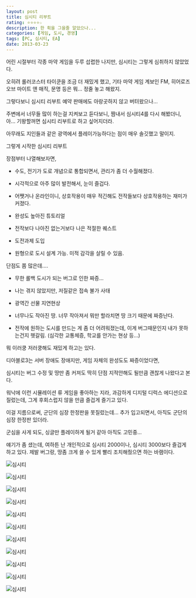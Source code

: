 ```yaml
---
layout: post
title: 심시티 리부트
rating: ⭐️⭐️⭐️⭐️☆
description: 한 획을 그을줄 알았으나...
categories: [게임, 도시, 경영]
tags: [PC, 심시티, EA]
date: 2013-03-23
---
```


어린 시절부터 각종 마약 게임을 두루 섭렵한 나지만, 심시티는 그렇게 심취하지 않았었다.

오히려 롤러코스터 타이쿤을 조금 더 재밌게 했고, 기타 마약 게임 계보인 FM, 히어로즈 오브 마이트 앤 매직, 문명 등은 뭐... 정줄 놓고 해왔지.

그렇다보니 심시티 리부트 예약 판매에도 아랑곳하지 않고 버텨왔으나...

주변에서 너무들 많이 하는걸 지켜보고 듣다보니, 짬내서 심시티4를 다시 해봤더니, 아... 기왕할꺼면 심시티 리부트로 하고 싶어지더라.

아무래도 지인들과 같은 광역에서 플레이가능하다는 점이 매우 솔깃했고 말이지.

그렇게 시작한 심시티 리부트

장점부터 나열해보자면,

- 수도, 전기가 도로 개념으로 통합되면서, 관리가 좀 더 수월해졌다.

- 시각적으로 아주 많이 발전해서, 눈이 즐겁다.

- 어쨋거나 온라인이니, 상호작용이 매우 적긴해도 전작들보다 상호작용하는 재미가 커졌다.

- 완성도 높아진 튜토리얼

- 전작보다 나아진 없는거보다 나은 적절한 퀘스트

- 도전과제 도입

- 원형으로 도시 설계 가능. 미적 감각을 살릴 수 있음.

단점도 쫌 많은데....

- 무한 롤백 도시가 되는 버그로 인한 짜증...

- 나는 겪지 않았지만, 저질같은 접속 불가 사태

- 광역간 선물 지연현상

- 너무나도 작아진 땅. 너무 작아져서 뭐만 할라치면 땅 크기 때문에 짜증난다.

- 전작에 원하는 도시를 만드는 게 좀 더 어려워졌는데, 이게 버그때문인지 내가 못하는건지 헷갈림. (심각한 교통체증, 학교를 안가는 현상 등...)

뭐 이러쿵 저러쿵해도 재밌게 하고는 있다.

디아블로3는 서버 장애도 장애지만, 게임 자체의 완성도도 짜증이었다면,

심시티는 버그 수정 및 땅만 좀 커져도 딱히 단점 지적안해도 될만큼 괜찮게 나왔다고 본다.

워낙에 이런 시뮬레이션 류 게임을 좋아하는 지라, 과감하게 디지털 디럭스 에디션으로 질렀는데, 그게 후회스럽지 않을 만큼 즐겁게 즐기고 있다.

이걸 지름으로써, 군단의 심장 한정판을 못질렀는데... 추가 입고되면서, 아직도 군단의 심장 한정판 있더라.

군심을 사게 되도, 싱글만 플레이하게 될거 같아 아직도 고민중...

얘기가 좀 샜는데, 여하튼 난 개인적으로 심시티 2000이나, 심시티 3000보다 즐겁게 하고 있다. 제발 버그랑, 땅좀 크게 쓸 수 있게 빨리 조치해줬으면 하는 바램이다.

![심시티](../../review/img/2013/simcity_00.png)

![심시티](../../review/img/2013/simcity_01.png)

![심시티](../../review/img/2013/simcity_02.png)

![심시티](../../review/img/2013/simcity_03.png)

![심시티](../../review/img/2013/simcity_04.png)

![심시티](../../review/img/2013/simcity_05.png)

![심시티](../../review/img/2013/simcity_06.png)

![심시티](../../review/img/2013/simcity_07.png)

![심시티](../../review/img/2013/simcity_08.png)

![심시티](../../review/img/2013/simcity_09.png)

![심시티](../../review/img/2013/simcity_10.png)
